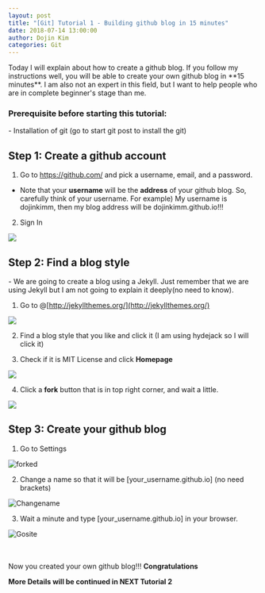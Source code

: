```yaml
---
layout: post
title: "[Git] Tutorial 1 - Building github blog in 15 minutes"
date: 2018-07-14 13:00:00
author: Dojin Kim
categories: Git
---
```

<p>Today I will explain about how to create a github blog. If you follow my instructions well, you will be able to create your own github blog in **15 minutes**. I am also not an expert in this field, but I want to help people who are in complete beginner's stage than me. </p>

<h3>Prerequisite before starting this tutorial:</h3>
- Installation of git (go to start git post to install the git)


<h2>Step 1: Create a github account</h2>


1) Go to https://github.com/ and pick a username, email, and a password.
- Note that your **username** will be the **address** of your github blog. So, carefully think of your username. For example) My username is dojinkimm, then my blog address will be dojinkimm.github.io!!!

2) Sign In
<img src="../assets/img/github/gitpage.png"/>




<h2>Step 2: Find a blog style</h2>
- We are going to create a blog using a Jekyll. Just remember that we are using Jekyll but I am not going to explain it deeply(no need to know).

1) Go to  @[http://jekyllthemes.org/](http://jekyllthemes.org/)

<img src="../assets/img/github/jekylltheme.png"/>


2) Find a blog style that you like and click it (I am using hydejack so I will click it)

3) Check if it is MIT License and click **Homepage**

<img src="../assets/img/github/hydejack.png"/>


4) Click a **fork** button that is in top right corner, and wait a little.

<img src="../assets/img/github/fork.png"/>




<h2>Step 3: Create your github blog</h2>

1) Go to Settings

![forked](../assets/img/github/forked.png)

2) Change a name so that it will be [your_username.github.io] (no need brackets)

![Changename](../assets/img/github/changename.png)


3) Wait a minute and type [your_username.github.io] in your browser.

![Gosite](../assets/img/github/gosite.png)


<br><br>
Now you created your own github blog!!! **Congratulations**

**More Details will be continued in NEXT Tutorial 2**
